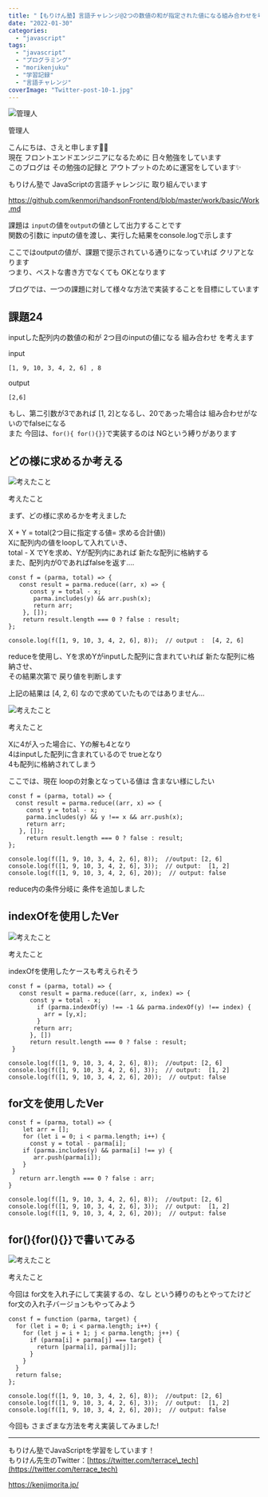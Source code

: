 ```yaml
---
title: "【もりけん塾】言語チャレンジ@2つの数値の和が指定された値になる組み合わせを考える"
date: "2022-01-30"
categories: 
  - "javascript"
tags: 
  - "javascript"
  - "プログラミング"
  - "morikenjuku"
  - "学習記録"
  - "言語チャレンジ"
coverImage: "Twitter-post-10-1.jpg"
---
```


  

![管理人](/images/43D8A608-67A3-48E2-9600-EFFAEB7E218E_1_201_a-150x150.jpeg)

管理人

こんにちは、さえと申します👩‍💻  
現在 フロントエンドエンジニアになるために 日々勉強をしています  
このブログは その勉強の記録と アウトプットのために運営をしています✨

もりけん塾で JavaScriptの言語チャレンジに 取り組んでいます

https://github.com/kenmori/handsonFrontend/blob/master/work/basic/Work.md

課題は `input`の値を`output`の値として出力することです  
関数の引数に inputの値を渡し、実行した結果をconsole.logで示します  
  
ここではoutputの値が、課題で提示されている通りになっていれば クリアとなります  
つまり、ベストな書き方でなくても OKとなります  
  
ブログでは、一つの課題に対して様々な方法で実装することを目標にしています

## 課題24

inputした配列内の数値の和が 2つ目のinputの値になる 組み合わせ を考えます  

input

```
[1, 9, 10, 3, 4, 2, 6] , 8
```

output

```
[2,6]
```

もし、第二引数が3であれば \[1, 2\]となるし、20であった場合は 組み合わせがないのでfalseになる  
また 今回は、`for(){ for(){}}`で実装するのは NGという縛りがあります

## どの様に求めるか考える

![考えたこと](/images/43D8A608-67A3-48E2-9600-EFFAEB7E218E_1_201_a-150x150.jpeg)

考えたこと

まず、どの様に求めるかを考えました

X + Y = total(2つ目に指定する値= 求める合計値))  
Xに配列内の値をloopして入れていき、  
total - X でYを求め、Yが配列内にあれば 新たな配列に格納する  
また、配列内が0であればfalseを返す....

```
const f = (parma, total) => {
   const result = parma.reduce((arr, x) => {
      const y = total - x;
       parma.includes(y) && arr.push(x);
       return arr;
    }, []);
    return result.length === 0 ? false : result;
};

console.log(f([1, 9, 10, 3, 4, 2, 6], 8));  // output :  [4, 2, 6]
```

reduceを使用し、Yを求めYがinputした配列に含まれていれば 新たな配列に格納させ、  
その結果次第で 戻り値を判断します  

上記の結果は \[4, 2, 6\] なので求めていたものではありません...  

![考えたこと](/images/43D8A608-67A3-48E2-9600-EFFAEB7E218E_1_201_a-150x150.jpeg)

考えたこと

Xに4が入った場合に、Yの解も4となり  
4はinputした配列に含まれているので trueとなり  
4も配列に格納されてしまう  
  
ここでは、現在 loopの対象となっている値は 含まない様にしたい

```
const f = (parma, total) => {
  const result = parma.reduce((arr, x) => {
     const y = total - x;
     parma.includes(y) && y !== x && arr.push(x);
     return arr;
   }, []);
     return result.length === 0 ? false : result;
};

console.log(f([1, 9, 10, 3, 4, 2, 6], 8));  //output: [2, 6]
console.log(f([1, 9, 10, 3, 4, 2, 6], 3));  // output:  [1, 2]
console.log(f([1, 9, 10, 3, 4, 2, 6], 20));  // output: false
```

reduce内の条件分岐に 条件を追加しました

## indexOfを使用したVer  

![考えたこと<br>](/images/43D8A608-67A3-48E2-9600-EFFAEB7E218E_1_201_a-150x150.jpeg)

考えたこと  

indexOfを使用したケースも考えられそう

```
const f = (parma, total) => {
   const result = parma.reduce((arr, x, index) => {
      const y = total - x;
        if (parma.indexOf(y) !== -1 && parma.indexOf(y) !== index) {
          arr = [y,x];
        }
       return arr;
      }, [])
      return result.length === 0 ? false : result;
 }

console.log(f([1, 9, 10, 3, 4, 2, 6], 8));  //output: [2, 6]
console.log(f([1, 9, 10, 3, 4, 2, 6], 3));  // output:  [1, 2]
console.log(f([1, 9, 10, 3, 4, 2, 6], 20));  // output: false
```

## for文を使用したVer

```
const f = (parma, total) => {
    let arr = [];
    for (let i = 0; i < parma.length; i++) {
      const y = total - parma[i];
    if (parma.includes(y) && parma[i] !== y) {
       arr.push(parma[i]);
    }
 }
   return arr.length === 0 ? false : arr;
}

console.log(f([1, 9, 10, 3, 4, 2, 6], 8));  //output: [2, 6]
console.log(f([1, 9, 10, 3, 4, 2, 6], 3));  // output:  [1, 2]
console.log(f([1, 9, 10, 3, 4, 2, 6], 20));  // output: false
```

## for(){for(){}}で書いてみる  

![考えたこと](/images/43D8A608-67A3-48E2-9600-EFFAEB7E218E_1_201_a-150x150.jpeg)

考えたこと

今回は for文を入れ子にして実装するの、なし という縛りのもとやってたけど  
for文の入れ子バージョンもやってみよう

```
const f = function (parma, target) {
  for (let i = 0; i < parma.length; i++) {
    for (let j = i + 1; j < parma.length; j++) {
      if (parma[i] + parma[j] === target) {
        return [parma[i], parma[j]];
      }
    }
  }
  return false;
};

console.log(f([1, 9, 10, 3, 4, 2, 6], 8));  //output: [2, 6]
console.log(f([1, 9, 10, 3, 4, 2, 6], 3));  // output:  [1, 2]
console.log(f([1, 9, 10, 3, 4, 2, 6], 20));  // output: false
```

今回も さまざまな方法を考え実装してみました!  

* * *

もりけん塾でJavaScriptを学習をしています！  
もりけん先生のTwitter：[https://twitter.com/terrace\_tech](https://twitter.com/terrace_tech)

https://kenjimorita.jp/
